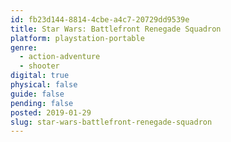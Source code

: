 ```yaml
---
id: fb23d144-8814-4cbe-a4c7-20729dd9539e
title: Star Wars: Battlefront Renegade Squadron
platform: playstation-portable
genre:
  - action-adventure
  - shooter
digital: true
physical: false
guide: false
pending: false
posted: 2019-01-29
slug: star-wars-battlefront-renegade-squadron
---
```

